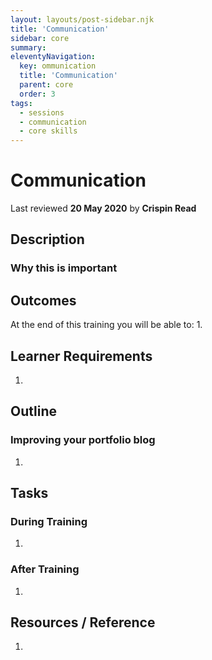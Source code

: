 ```yaml
---
layout: layouts/post-sidebar.njk
title: 'Communication'
sidebar: core
summary: 
eleventyNavigation:
  key: ommunication
  title: 'Communication'
  parent: core
  order: 3
tags:
  - sessions
  - communication
  - core skills
---
```

# Communication
Last reviewed **20 May 2020** by **Crispin Read**

## Description


### Why this is important


## Outcomes

At the end of this training you will be able to:
1. 

## Learner Requirements

1. 


## Outline

### Improving your portfolio blog
1. 

## Tasks

### During Training
1. 

### After Training
1. 

## Resources / Reference

1. 